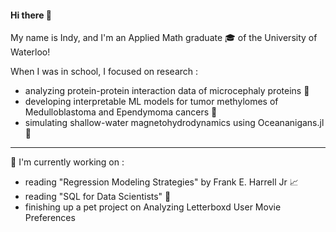 #### Hi there 👋
My name is Indy, and I'm an Applied Math graduate 🎓 of the University of Waterloo!

When I was in school, I focused on research \:
  * analyzing protein-protein interaction data of microcephaly proteins 🔬
  * developing interpretable ML models for tumor methylomes of Medulloblastoma and Ependymoma cancers 🧠
  * simulating shallow-water magnetohydrodynamics using Oceananigans.jl 🌊


***

:hammer: I'm currently working on \: 
* reading "Regression Modeling Strategies" by Frank E. Harrell Jr 📈
* reading "SQL for Data Scientists" :blue_book:
* finishing up a pet project on Analyzing Letterboxd User Movie Preferences



<!--
Daft currently working on:
* working through the Foundations of Astronomical Data Science module (from Data Carpentry) 🌌


**writingindy/writingindy** is a ✨ _special_ ✨ repository because its `README.md` (this file) appears on your GitHub profile.

Here are some ideas to get you started:

- 🔭 I’m currently working on ...
- 🌱 I’m currently learning ...
- 👯 I’m looking to collaborate on ...
- 🤔 I’m looking for help with ...
- 💬 Ask me about ...
- 📫 How to reach me: ...
- 😄 Pronouns: ...
- ⚡ Fun fact: ...
-->

